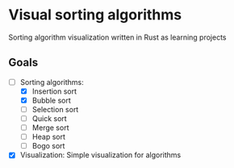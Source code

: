 # Visual sorting algorithms

Sorting algorithm visualization written in Rust as learning projects

## Goals

- [ ] Sorting algorithms:
    - [X] Insertion sort
    - [X] Bubble sort
    - [ ] Selection sort
    - [ ] Quick sort
    - [ ] Merge sort
    - [ ] Heap sort
    - [ ] Bogo sort

- [X] Visualization: Simple visualization for algorithms
